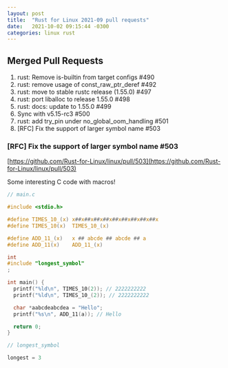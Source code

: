 ```yaml
---
layout: post
title:  "Rust for Linux 2021-09 pull requests"
date:   2021-10-02 09:15:44 -0300
categories: linux rust
---
```


## Merged Pull Requests

1. rust: Remove is-builtin from target configs #490
2. rust: remove usage of const_raw_ptr_deref #492
3. rust: move to stable rustc release (1.55.0) #497
4. rust: port liballoc to release 1.55.0 #498
5. rust: docs: update to 1.55.0 #499
6. Sync with v5.15-rc3 #500
7. rust: add try_pin under no_global_oom_handling #501
8. [RFC] Fix the support of larger symbol name #503

### [RFC] Fix the support of larger symbol name #503

[https://github.com/Rust-for-Linux/linux/pull/503](https://github.com/Rust-for-Linux/linux/pull/503)

Some interesting C code with macros!

```c
// main.c

#include <stdio.h>

#define TIMES_10_(x) x##x##x##x##x##x##x##x##x##x
#define TIMES_10(x)  TIMES_10_(x)

#define ADD_11_(x)   x ## abcde ## abcde ## a
#define ADD_11(x)    ADD_11_(x)

int
#include "longest_symbol"
;

int main() {
  printf("%ld\n", TIMES_10(2)); // 2222222222
  printf("%ld\n", TIMES_10_(2)); // 2222222222

  char *aabcdeabcdea = "Hello";
  printf("%s\n", ADD_11(a)); // Hello

  return 0;
}

// longest_symbol

longest = 3
``` 
